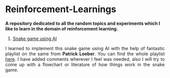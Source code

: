 # Reinforcement-Learnings

<b>A repository dedicated to all the random topics and experiments which I like to learn in the domain of reinforcement learning.</b>

1. <a href = "https://github.com/Pi-Akash/Reinforcement-Learnings/tree/main/snake-pygame">Snake game using AI</a><br>
<p style="text-align:justify">I learned to implement this snake game using AI with the help of fantastic playlist on the same from <b>Patrick Loeber</b>. You can find the whole playlist <a href = "https://youtube.com/playlist?list=PLqnslRFeH2UrDh7vUmJ60YrmWd64mTTKV">here</a>. I have added comments wherever I feel was needed, also I will try to come up with a flowchart or literature of how things work in the snake game.</p>
